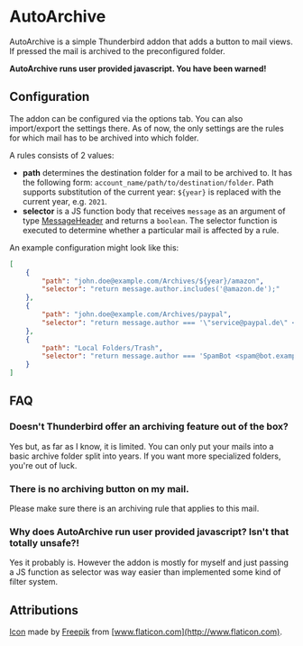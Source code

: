 # AutoArchive
AutoArchive is a simple Thunderbird addon that adds a button to mail views.
If pressed the mail is archived to the preconfigured folder.

**AutoArchive runs user provided javascript. You have been warned!** 

## Configuration
The addon can be configured via the options tab. You can also import/export the settings there.
As of now, the only settings are the rules for which mail has to be archived into which folder.

A rules consists of 2 values:
- **path** determines the destination folder for a mail to be archived to. It has the following form: `account_name/path/to/destination/folder`.
  Path supports substitution of the current year: `${year}` is replaced with the current year, e.g. `2021`.
- **selector** is a JS function body that receives `message` as an argument of type [MessageHeader](https://webextension-api.thunderbird.net/en/latest/messages.html#messageheader)
  and returns a `boolean`. The selector function is executed to determine whether a particular mail is affected by a rule.

An example configuration might look like this:
```json
[
    {
        "path": "john.doe@example.com/Archives/${year}/amazon",
        "selector": "return message.author.includes('@amazon.de');"
    },
    {
        "path": "john.doe@example.com/Archives/paypal",
        "selector": "return message.author === '\"service@paypal.de\" <service@paypal.de>';"
    },
    {
        "path": "Local Folders/Trash",
        "selector": "return message.author === 'SpamBot <spam@bot.example>';"
    }
]
```

## FAQ

### Doesn't Thunderbird offer an archiving feature out of the box?
Yes but, as far as I know, it is limited. You can only put your mails into a basic
archive folder split into years. If you want more specialized folders, you're out of luck.

### There is no archiving button on my mail.
Please make sure there is an archiving rule that applies to this mail.

### Why does AutoArchive run user provided javascript? Isn't that totally unsafe?!
Yes it probably is. However the addon is mostly for myself and just passing a JS function as selector was
way easier than implemented some kind of filter system.

## Attributions

[Icon](https://www.flaticon.com/premium-icon/archives_1200551) made by [Freepik](https://www.freepik.com) from [www.flaticon.com](http://www.flaticon.com).
